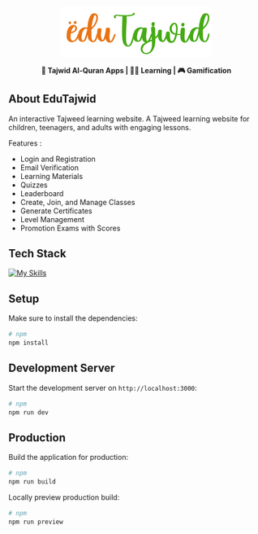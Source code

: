 <p align="center"><a href="https://edutajwid.com" target="_blank"><img src="./public/src/logo-edutajwid.png" width="300" alt="Laravel Logo"></a></p>

<p align="center"><b>📖 Tajwid Al-Quran Apps | 🧑‍💻 Learning | 🎮 Gamification</b></p>

## About EduTajwid

An interactive Tajweed learning website. A Tajweed learning website for children, teenagers, and adults with engaging lessons.

Features :

- Login and Registration
- Email Verification
- Learning Materials
- Quizzes
- Leaderboard
- Create, Join, and Manage Classes
- Generate Certificates
- Level Management
- Promotion Exams with Scores

## Tech Stack

[![My Skills](https://skillicons.dev/icons?i=vue,nuxt,tailwind,express,mysql,pinia)](https://skillicons.dev)

## Setup

Make sure to install the dependencies:

```bash
# npm
npm install
```

## Development Server

Start the development server on `http://localhost:3000`:

```bash
# npm
npm run dev
```

## Production

Build the application for production:

```bash
# npm
npm run build
```

Locally preview production build:

```bash
# npm
npm run preview
```
